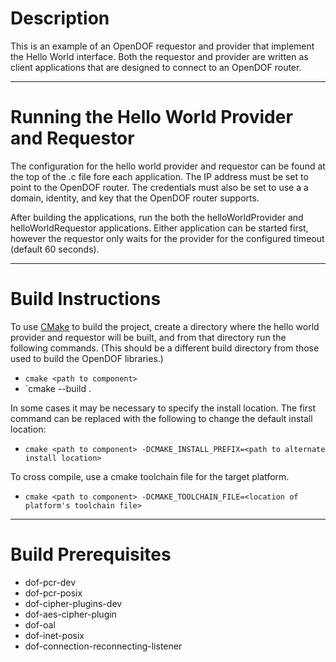 Description
===========

This is an example of an OpenDOF requestor and provider that implement the Hello World interface. Both the requestor and provider are written as client applications that are designed to connect to an OpenDOF router.

----------

Running the Hello World Provider and Requestor
===========

The configuration for the hello world provider and requestor can be found at the top of the .c file fore each application. The IP address must be set to point to the OpenDOF router. The credentials must also be set to use a a domain, identity, and key that the OpenDOF router supports.

After building the applications, run the both the helloWorldProvider and helloWorldRequestor applications. Either application can be started first, however the requestor only waits for the provider for the configured timeout (default 60 seconds).


----------

Build Instructions
===========

To use [CMake](http://www.cmake.org/) to build the project, create a directory where the hello world provider and requestor will be built, and from that directory run the following commands. (This should be a different build directory from those used to build the OpenDOF libraries.)

- `cmake <path to component>`
- `cmake --build .

In some cases it may be necessary to specify the install location. The first command can be replaced with the following to change the default install location:

- `cmake <path to component> -DCMAKE_INSTALL_PREFIX=<path to alternate install location>`

To cross compile, use a cmake toolchain file for the target platform.

- `cmake <path to component> -DCMAKE_TOOLCHAIN_FILE=<location of platform's toolchain file>`

----------

Build Prerequisites
===========

-   dof-pcr-dev
-   dof-pcr-posix
-   dof-cipher-plugins-dev
-   dof-aes-cipher-plugin
-   dof-oal
-   dof-inet-posix
-   dof-connection-reconnecting-listener
